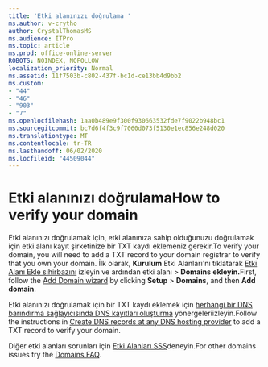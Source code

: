 ```yaml
---
title: 'Etki alanınızı doğrulama '
ms.author: v-crytho
author: CrystalThomasMS
ms.audience: ITPro
ms.topic: article
ms.prod: office-online-server
ROBOTS: NOINDEX, NOFOLLOW
localization_priority: Normal
ms.assetid: 11f7503b-c802-437f-bc1d-ce13bb4d9bb2
ms.custom:
- "44"
- "46"
- "903"
- "7"
ms.openlocfilehash: 1aa0b489e9f300f930663532fde7f9022b948bc1
ms.sourcegitcommit: bc7d6f4f3c9f7060d073f5130e1ec856e248d020
ms.translationtype: MT
ms.contentlocale: tr-TR
ms.lasthandoff: 06/02/2020
ms.locfileid: "44509044"
---
```

# <a name="how-to-verify-your-domain"></a><span data-ttu-id="d1954-102">Etki alanınızı doğrulama</span><span class="sxs-lookup"><span data-stu-id="d1954-102">How to verify your domain</span></span>

<span data-ttu-id="d1954-103">Etki alanınızı doğrulamak için, etki alanınıza sahip olduğunuzu doğrulamak için etki alanı kayıt şirketinize bir TXT kaydı eklemeniz gerekir.</span><span class="sxs-lookup"><span data-stu-id="d1954-103">To verify your domain, you will need to add a TXT record to your domain registrar to verify that you own your domain.</span></span> <span data-ttu-id="d1954-104">İlk olarak, **Kurulum** Etki Alanları'nı tıklatarak [Etki Alanı Ekle sihirbazını](https://portal.office.com/adminportal/home#/Domains/Wizard) izleyin ve ardından etki alanı \> **Domains** **ekleyin.**</span><span class="sxs-lookup"><span data-stu-id="d1954-104">First, follow the [Add Domain wizard](https://portal.office.com/adminportal/home#/Domains/Wizard) by clicking **Setup** \> **Domains**, and then **Add domain**.</span></span>
  
<span data-ttu-id="d1954-105">Etki alanınızı doğrulamak için bir TXT kaydı eklemek için [herhangi bir DNS barındırma sağlayıcısında DNS kayıtları oluşturma](https://docs.microsoft.com/microsoft-365/admin/get-help-with-domains/create-dns-records-at-any-dns-hosting-provider) yönergeleriizleyin.</span><span class="sxs-lookup"><span data-stu-id="d1954-105">Follow the instructions in [Create DNS records at any DNS hosting provider](https://docs.microsoft.com/microsoft-365/admin/get-help-with-domains/create-dns-records-at-any-dns-hosting-provider) to add a TXT record to verify your domain.</span></span>

<span data-ttu-id="d1954-106">Diğer etki alanları sorunları için [Etki Alanları SSS](https://docs.microsoft.com/microsoft-365/admin/setup/domains-faq)deneyin.</span><span class="sxs-lookup"><span data-stu-id="d1954-106">For other domains issues try the [Domains FAQ](https://docs.microsoft.com/microsoft-365/admin/setup/domains-faq).</span></span>
